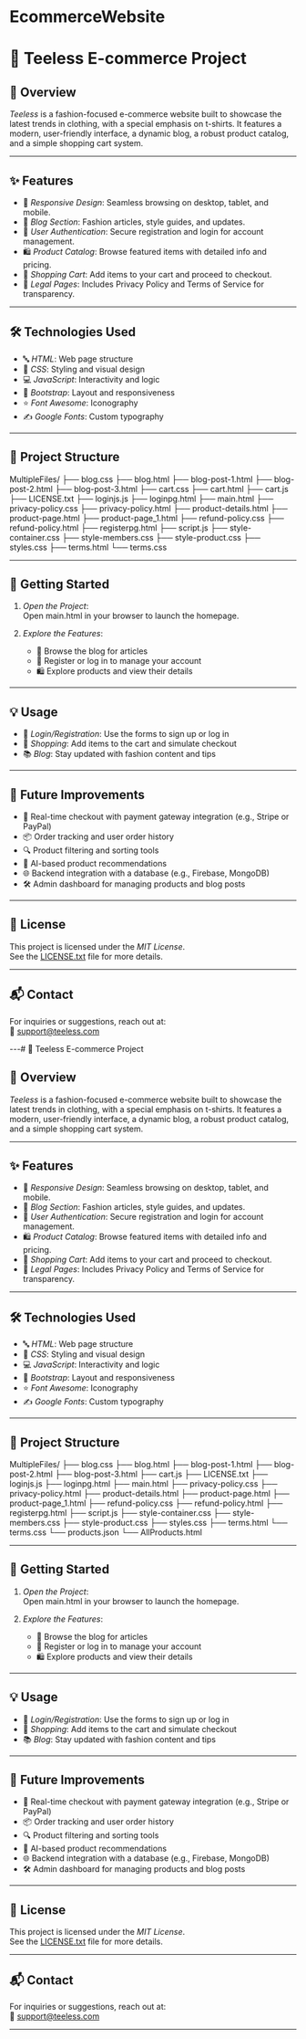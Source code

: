 # EcommerceWebsite
# 👕 Teeless E-commerce Project

## 📝 Overview
*Teeless* is a fashion-focused e-commerce website built to showcase the latest trends in clothing, with a special emphasis on t-shirts. It features a modern, user-friendly interface, a dynamic blog, a robust product catalog, and a simple shopping cart system.

---

## ✨ Features
- 📱 *Responsive Design*: Seamless browsing on desktop, tablet, and mobile.
- 📰 *Blog Section*: Fashion articles, style guides, and updates.
- 🔐 *User Authentication*: Secure registration and login for account management.
- 🛍 *Product Catalog*: Browse featured items with detailed info and pricing.
- 🛒 *Shopping Cart*: Add items to your cart and proceed to checkout.
- 📄 *Legal Pages*: Includes Privacy Policy and Terms of Service for transparency.

---

## 🛠 Technologies Used 
- 🔤 *HTML*: Web page structure  
- 🎨 *CSS*: Styling and visual design  
- 💻 *JavaScript*: Interactivity and logic  
- 🧰 *Bootstrap*: Layout and responsiveness  
- ⭐ *Font Awesome*: Iconography  
- ✍ *Google Fonts*: Custom typography  

---

## 📁 Project Structure


MultipleFiles/
├── blog.css
├── blog.html
├── blog-post-1.html
├── blog-post-2.html
├── blog-post-3.html
├── cart.css
├── cart.html
├── cart.js
├── LICENSE.txt
├── loginjs.js
├── loginpg.html
├── main.html
├── privacy-policy.css
├── privacy-policy.html
├── product-details.html
├── product-page.html
├── product-page\_1.html
├── refund-policy.css
├── refund-policy.html
├── registerpg.html
├── script.js
├── style-container.css
├── style-members.css
├── style-product.css
├── styles.css
├── terms.html
└── terms.css



---

## 🚀 Getting Started

1. *Open the Project*:  
   Open main.html in your browser to launch the homepage.

2. *Explore the Features*:
   - 📰 Browse the blog for articles  
   - 🔑 Register or log in to manage your account  
   - 🛍 Explore products and view their details  

---

## 💡 Usage

- 🔐 *Login/Registration*: Use the forms to sign up or log in  
- 🛒 *Shopping*: Add items to the cart and simulate checkout  
- 📚 *Blog*: Stay updated with fashion content and tips  

---

## 🌟 Future Improvements

- 🧾 Real-time checkout with payment gateway integration (e.g., Stripe or PayPal)  
- 📦 Order tracking and user order history  
- 🔍 Product filtering and sorting tools  
- 🧠 AI-based product recommendations  
- 🌐 Backend integration with a database (e.g., Firebase, MongoDB)  
- 🛠 Admin dashboard for managing products and blog posts  

---

## 📄 License

This project is licensed under the *MIT License*.  
See the [LICENSE.txt](./LICENSE.txt) file for more details.

---

## 📬 Contact

For inquiries or suggestions, reach out at:  
📧 [support@teeless.com](mailto:support@teeless.com)

---# 👕 Teeless E-commerce Project

## 📝 Overview
*Teeless* is a fashion-focused e-commerce website built to showcase the latest trends in clothing, with a special emphasis on t-shirts. It features a modern, user-friendly interface, a dynamic blog, a robust product catalog, and a simple shopping cart system.

---

## ✨ Features
- 📱 *Responsive Design*: Seamless browsing on desktop, tablet, and mobile.
- 📰 *Blog Section*: Fashion articles, style guides, and updates.
- 🔐 *User Authentication*: Secure registration and login for account management.
- 🛍 *Product Catalog*: Browse featured items with detailed info and pricing.
- 🛒 *Shopping Cart*: Add items to your cart and proceed to checkout.
- 📄 *Legal Pages*: Includes Privacy Policy and Terms of Service for transparency.

---

## 🛠 Technologies Used 
- 🔤 *HTML*: Web page structure  
- 🎨 *CSS*: Styling and visual design  
- 💻 *JavaScript*: Interactivity and logic  
- 🧰 *Bootstrap*: Layout and responsiveness  
- ⭐ *Font Awesome*: Iconography  
- ✍ *Google Fonts*: Custom typography  

---

## 📁 Project Structure


MultipleFiles/
├── blog.css
├── blog.html
├── blog-post-1.html
├── blog-post-2.html
├── blog-post-3.html
├── cart.js
├── LICENSE.txt
├── loginjs.js
├── loginpg.html
├── main.html
├── privacy-policy.css
├── privacy-policy.html
├── product-details.html
├── product-page.html
├── product-page\_1.html
├── refund-policy.css
├── refund-policy.html
├── registerpg.html
├── script.js
├── style-container.css
├── style-members.css
├── style-product.css
├── styles.css
├── terms.html
└── terms.css
└── products.json
└── AllProducts.html



---

## 🚀 Getting Started

1. *Open the Project*:  
   Open main.html in your browser to launch the homepage.

2. *Explore the Features*:
   - 📰 Browse the blog for articles  
   - 🔑 Register or log in to manage your account  
   - 🛍 Explore products and view their details  

---

## 💡 Usage

- 🔐 *Login/Registration*: Use the forms to sign up or log in  
- 🛒 *Shopping*: Add items to the cart and simulate checkout  
- 📚 *Blog*: Stay updated with fashion content and tips  

---

## 🌟 Future Improvements

- 🧾 Real-time checkout with payment gateway integration (e.g., Stripe or PayPal)  
- 📦 Order tracking and user order history  
- 🔍 Product filtering and sorting tools  
- 🧠 AI-based product recommendations  
- 🌐 Backend integration with a database (e.g., Firebase, MongoDB)  
- 🛠 Admin dashboard for managing products and blog posts  

---

## 📄 License

This project is licensed under the *MIT License*.  
See the [LICENSE.txt](./LICENSE.txt) file for more details.

---

## 📬 Contact

For inquiries or suggestions, reach out at:  
📧 [support@teeless.com](mailto:support@teeless.com)

---
